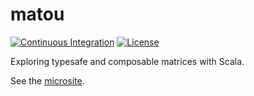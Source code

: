 # matou
[![Continuous Integration](https://github.com/pierrenodet/matou/actions/workflows/ci.yml/badge.svg)](https://github.com/pierrenodet/matou/actions/workflows/ci.yml)
[![License](https://img.shields.io/badge/license-Apache--2.0-blue.svg)](https://github.com/pierrenodet/matou/blob/master/LICENSE)

Exploring typesafe and composable matrices with Scala.

See the [microsite](https://pierrenodet.github.io/matou).